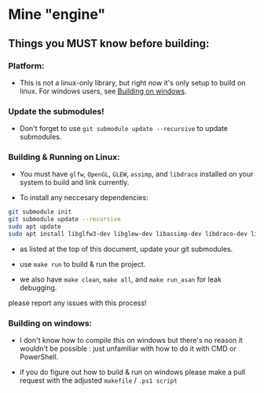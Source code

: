 # Mine "engine"

## Things you MUST know before building:

### Platform:
- This is not a linux-only library, but right now it's only setup to build on linux. For windows users, see [Building on windows](#building-on-windows).

### Update the submodules!
- Don't forget to use `git submodule update --recursive` to update submodules.

### Building & Running on Linux: 

- You must have `glfw`, `OpenGL`, `GLEW`, `assimp`, and `libdraco` installed on your system to build and link currently.

- To install any neccesary dependencies: 
```bash
git submodule init
git submodule update --recursive
sudo apt update
sudo apt install libglfw3-dev libglew-dev libassimp-dev libdraco-dev libyaml-cpp-dev
```
- as listed at the top of this document, update your git submodules.

- use `make run` to build & run the project.
- we also have `make clean`, `make all`, and `make run_asan` for leak debugging.

please report any issues with this process!

### Building on windows: 
- I don't know how to compile this on windows but there's no reason it wouldn't be possible : just unfamiliar with how to do it with CMD or PowerShell.

- if you do figure out how to build & run on windows please
make a pull request with the adjusted `makefile` / `.ps1 script`
